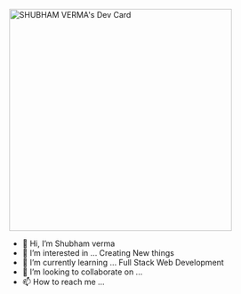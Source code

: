 <a href="https://app.daily.dev/shub_verma"><img src="https://api.daily.dev/devcards/acca171ba02d41a59f80bcc412838154.png?r=tuj" width="400" alt="SHUBHAM VERMA's Dev Card"/></a>

- 👋 Hi, I’m Shubham verma
- 👀 I’m interested in ... Creating New things
- 🌱 I’m currently learning ... Full Stack Web Development
- 💞️ I’m looking to collaborate on ... 
- 📫 How to reach me ... 

<!---
S-hub1996/S-hub1996 is a ✨ special ✨ repository because its `README.md` (this file) appears on your GitHub profile.
You can click the Preview link to take a look at your changes.
--->
